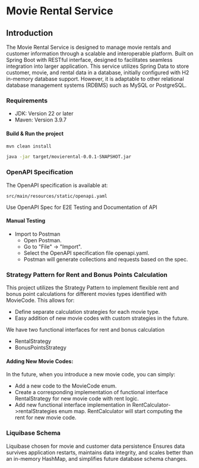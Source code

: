 
# Movie Rental Service 

## Introduction

The Movie Rental Service is designed to manage movie rentals and customer information through a scalable and interoperable platform. Built on Spring Boot with RESTful interface, designed to facilitates seamless integration into larger application. This service utilizes Spring Data to store customer, movie, and rental data in a database, initially configured with H2 in-memory database support. However, it is adaptable to other relational database management systems (RDBMS) such as MySQL or PostgreSQL.

### Requirements

- JDK: Version 22 or later
- Maven: Version 3.9.7

#### Build & Run the project

```bash
mvn clean install

java -jar target/movierental-0.0.1-SNAPSHOT.jar
```

### OpenAPI Specification
The OpenAPI specification is available at:
```
src/main/resources/static/openapi.yaml
```
Use OpenAPI Spec for E2E Testing and Documentation of API

#### Manual Testing
- Import to Postman
  - Open Postman.
  - Go to "File" -> "Import".
  - Select the OpenAPI specification file openapi.yaml.
  - Postman will generate collections and requests based on the spec.

### Strategy Pattern for Rent and Bonus Points Calculation

This project utilizes the Strategy Pattern to implement flexible rent and bonus point calculations for different movies types identified with MovieCode. This allows for:
- Define separate calculation strategies for each movie type.
- Easy addition of new movie codes with custom strategies in the future.

We have two functional interfaces for rent and bonus calculation 
- RentalStrategy
- BonusPointsStrategy

#### Adding New Movie Codes:

In the future, when you introduce a new movie code, you can simply:
- Add a new code to the MovieCode enum.
- Create a corresponding implementation of functional interface RentalStrategy for new movie code with rent logic.
- Add new functional interface implementation in RentCalculator->rentalStrategies enum map. RentCalculator will start computing the rent for new movie code.


### Liquibase Schema
Liquibase chosen for movie and customer data persistence
Ensures data survives application restarts, maintains data integrity, and scales better than an in-memory HashMap, and simplifies future database schema changes.




